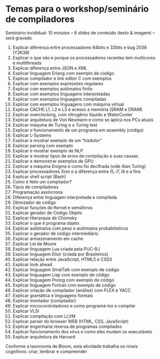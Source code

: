 # Temas para o workshop/seminário de compiladores

Seminário invididual: 10 minutos – 6 slides de conteúdo (texto & imagem) – será gravado

1. Explicar diferença entre processadores 64bits e 32bits e bug 2038 (Y2K38)
2. Explicar o que são e porque os processadores recentes tem multicores e multithreads
3. Explicar diferença entre JSON e XML
4. Explicar linguagem Erlang com exemplo de código
5. Explicar compilador e link editor C com exemplos
6. Explicar com exemplos expressões regulares
7. Explicar com exemplos autômatos finito
8. Explicar com exemplos linguagens interpretadas
9. Explicar com exemplos linguagens compiladas
10. Explicar com exemplos linguagens com máquina virtual
11. Explicar CACHE L1, L2 e L3 e acesso a memória (SRAM e DRAM)
12. Explicar overclocking, com nitrogênio líquido e WaterCooler
13. Explicar arquitetura de Von Neumann e como se aplica nos PCs atuais
14. Explicar máquina de Turing e o Turing test
15. Explicar o funcionamento de um programa em assembly (código)
16. Explicar L-Systems
17. Explicar e mostrar exemplo de um “tradutor”
18. Explicar parsing com exemplo
19. Explicar e mostrar exemplo de NLP
20. Explicar e mostrar tipos de erros de compilação e suas causas
21. Explicar e demonstrar exemplos de GPU
22. Explicar a máquina Enigma e como foi decifrada (vide Alan Turing)
23. Explicar processadores Xion e a diferença entre i5, i7, i9 e a fins
24. Explicar shell script (Bash)
25. Como é feito um compilador?
26. Tipos de compiladores
27. Programação assíncrona
28. Diferença entre linguagem interpretada e compilada
29. Otimizador de código
30. Explicar funções do Kernel e semáforos
31. Explicar gerador de Código Objeto
32. Explicar Hierarquia de Chomsky
33. Explicar o que é programa objeto
34. Explicar autômatos com peso e autômatos probabilísticos
35. Explicar o gerador de código intermediário
36. Explicar armazenamento em cache
37. Explicar Lei de Moore
38. Explicar linguagem Lua criada pela PUC-RJ
39. Explicar linguagem Elixir (criada por Brasileiros)
40. Explicar relação entre JavaScript, HTML5 e CSS3
41. Explicar look ahead
42. Explicar linguagem SmalTalk com exemplo de código
43. Explicar linguagem Lisp com exemplo de código
44. Explicar linguagem Prolog com exemplo de código
45. Explicar linguagem Fortran com exemplo de código
46. Explicar criação de compilador (análise) com FLEX e YACC
47. Explicar gramática e linguagens formais
48. Explicar montador (compilador)
49. Explicar microcontroladores e como programá-los e compilar
50. Explicar VLSI
51. Explicar compilação com LLVM
52. Explicar parser do browser WEB (HTML, CSS, JavaScript)
53. Explicar engenharia reversa de programas compilados
54. Explicar funcionamento dos vírus e como eles mudam os executáveis
55. Explicar arquitetura de Harvard

Conforme a taxonomia de Bloom, esta atividade trabalha os níveis cognitivos: criar, lembrar e compreender
